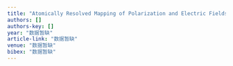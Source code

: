 ```yaml
---
title: "Atomically Resolved Mapping of Polarization and Electric Fields Across Ferroelectric/Oxide Interfaces by Z‐contrast Imaging"
authors: []
authors-key: []
year: "数据暂缺"
article-link: "数据暂缺"
venue: "数据暂缺"
bibex: "数据暂缺"
---
```

